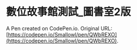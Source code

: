 # 數位故事館測試_圖書室2版

A Pen created on CodePen.io. Original URL: [https://codepen.io/Smallowl/pen/QWbREXO](https://codepen.io/Smallowl/pen/QWbREXO).


